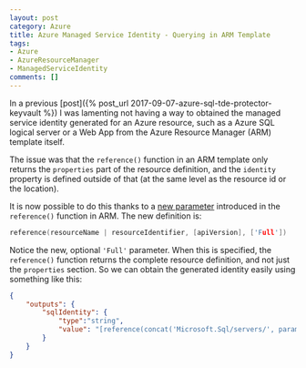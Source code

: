 ```yaml
---
layout: post
category: Azure
title: Azure Managed Service Identity - Querying in ARM Template  
tags:
- Azure
- AzureResourceManager
- ManagedServiceIdentity
comments: []
---
```

In a previous [post]({% post_url 2017-09-07-azure-sql-tde-protector-keyvault %}) I was lamenting not having a way
to obtained the managed service identity generated for an Azure resource, such as a Azure SQL logical server
or a Web App from the Azure Resource Manager (ARM) template itself.

The issue was that the `reference()` function in an ARM template only returns the `properties` part of the
resource definition, and the `identity` property is defined outside of that (at the same level as the
resource id or the location).

It is now possible to do this thanks to a [new parameter](https://docs.microsoft.com/en-us/azure/azure-resource-manager/resource-group-template-functions-resource#reference)
introduced in the `reference()` function in ARM. The new definition is:

```c
reference(resourceName | resourceIdentifier, [apiVersion], ['Full'])
```

Notice the new, optional `'Full'` parameter. When this is specified, the `reference()` function returns the
complete resource definition, and not just the `properties` section. So we can obtain the generated
identity easily using something like this:

```json
{
    "outputs": {
        "sqlIdentity": {
            "type":"string",
            "value": "[reference(concat('Microsoft.Sql/servers/', parameters('sqlServerName')), '2015-05-01-preview', 'Full').identity.principalId]"
        }
    }
}
```
